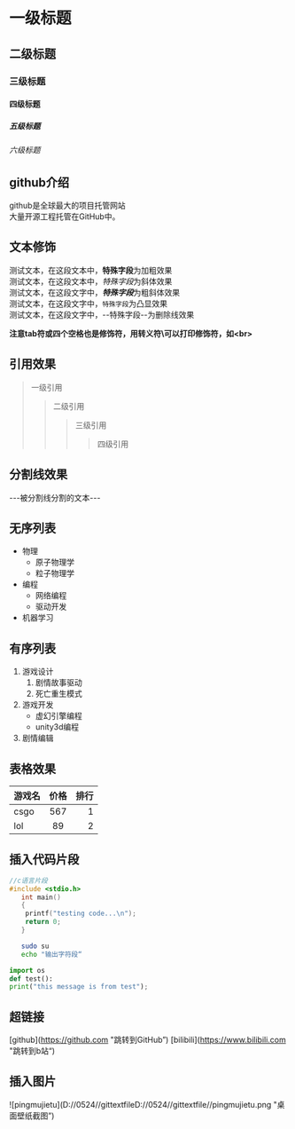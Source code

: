 # 一级标题
## 二级标题
### 三级标题
#### 四级标题
##### 五级标题
###### 六级标题

## github介绍

github是全球最大的项目托管网站<br>大量开源工程托管在GitHub中。

## 文本修饰

测试文本，在这段文本中，**特殊字段**为加粗效果<br>
测试文本，在这段文本中，*特殊字段*为斜体效果<br>
测试文本，在这段文字中，***特殊字段***为粗斜体效果<br>
测试文本，在这段文字中，`特殊字段`为凸显效果<br>
测试文本，在这段文字中，--特殊字段--为删除线效果<br>

**注意tab符或四个空格也是修饰符，用转义符\\可以打印修饰符，如\<br\>**

## 引用效果

> 一级引用
>> 二级引用
>>> 三级引用
>>>> 四级引用


## 分割线效果

---被分割线分割的文本---


## 无序列表

* 物理
	* 原子物理学
	* 粒子物理学
* 编程
	* 网络编程
	* 驱动开发
* 机器学习

## 有序列表

1. 游戏设计
	1. 剧情故事驱动
	2. 死亡重生模式
2. 游戏开发
	* 虚幻引擎编程
	* unity3d编程
3. 剧情编辑

## 表格效果

游戏名|价格|排行
--|:--:|--:
csgo|567|1
lol|89|2

## 插入代码片段

```c
//c语言片段
#include <stdio.h>
   int main()
   {
	printf("testing code...\n");
	return 0;
   }


```

```bash
   sudo su
   echo "输出字符段“
```

```python
import os
def test():
print("this message is from test");
```

## 超链接
[github](https://github.com "跳转到GitHub”)
[bilibili](https://www.bilibili.com "跳转到b站“)


## 插入图片

![pingmujietu](D://0524//gittextfileD://0524//gittextfile//pingmujietu.png "桌面壁纸截图”)


